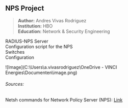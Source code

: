## NPS Project
> **Author:**       Andres Vivas Rodriguez  
> **Institution:**  HBO  
> **Education:**    Network & Security Engineering



RADIUS-NPS Server  
  Configuration script for the NPS  
Switches  
  Configuration   



![Image](C:\Users\a.vivasrodriguez\OneDrive - VINCI Energies\Documenten\image.png)






###### Sources:  
Netsh commands for Network Policy Server (NPS): [Link](https://learn.microsoft.com/en-us/previous-versions/windows/it-pro/windows-server-2008-r2-and-2008/cc731207(v=ws.10))
